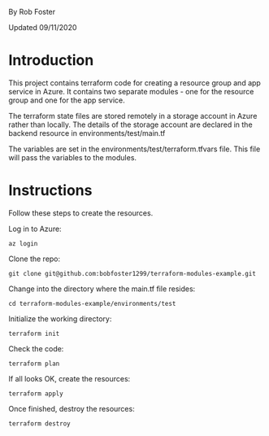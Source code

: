 By Rob Foster

Updated 09/11/2020

# Introduction
This project contains terraform code for creating a resource group and app service in Azure. It contains two separate modules - one for the resource group and one for the app service. 

The terraform state files are stored remotely in a storage account in Azure rather than locally. The details of the storage account are declared in the backend resource in environments/test/main.tf

The variables are set in the environments/test/terraform.tfvars file. This file will pass the variables to the modules.

# Instructions
Follow these steps to create the resources.

Log in to Azure:
```
az login
```
Clone the repo:
```
git clone git@github.com:bobfoster1299/terraform-modules-example.git
```
Change into the directory where the main.tf file resides:
```
cd terraform-modules-example/environments/test
```
Initialize the working directory:
```
terraform init
```
Check the code:
```
terraform plan
```
If all looks OK, create the resources:
```
terraform apply
```
Once finished, destroy the resources:
```
terraform destroy
```



